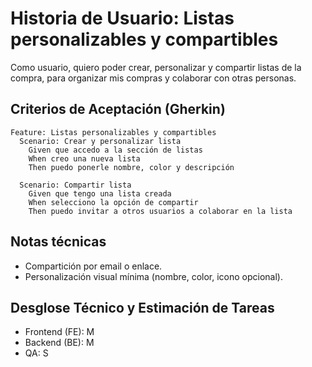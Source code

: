 # Historia de Usuario: Listas personalizables y compartibles

Como usuario,
quiero poder crear, personalizar y compartir listas de la compra,
para organizar mis compras y colaborar con otras personas.

## Criterios de Aceptación (Gherkin)

```gherkin
Feature: Listas personalizables y compartibles
  Scenario: Crear y personalizar lista
    Given que accedo a la sección de listas
    When creo una nueva lista
    Then puedo ponerle nombre, color y descripción

  Scenario: Compartir lista
    Given que tengo una lista creada
    When selecciono la opción de compartir
    Then puedo invitar a otros usuarios a colaborar en la lista
```

## Notas técnicas
- Compartición por email o enlace.
- Personalización visual mínima (nombre, color, icono opcional).

## Desglose Técnico y Estimación de Tareas

- Frontend (FE): M
- Backend (BE): M
- QA: S
